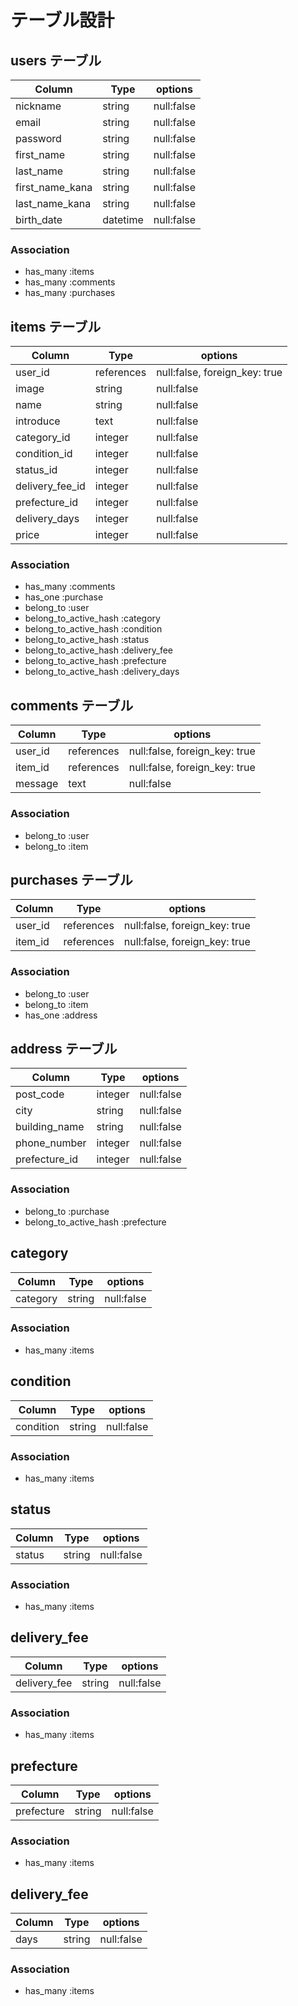 # テーブル設計

## users テーブル

| Column           | Type       | options    |
| ---------------- | ---------- | ---------- |
| nickname         | string     | null:false |
| email            | string     | null:false |
| password         | string     | null:false |
| first_name       | string     | null:false |
| last_name        | string     | null:false |
| first_name_kana  | string     | null:false |
| last_name_kana   | string     | null:false |
| birth_date       | datetime   | null:false |

### Association

- has_many :items
- has_many :comments
- has_many :purchases

## items テーブル

| Column           | Type       | options                       |
| ---------------- | ---------- | ----------------------------- |
| user_id          | references | null:false, foreign_key: true |
| image            | string     | null:false                    |
| name             | string     | null:false                    |
| introduce        | text       | null:false                    |
| category_id      | integer    | null:false                    |
| condition_id     | integer    | null:false                    |
| status_id        | integer    | null:false                    |
| delivery_fee_id  | integer    | null:false                    |
| prefecture_id    | integer    | null:false                    |
| delivery_days    | integer    | null:false                    |
| price            | integer    | null:false                    |

### Association

- has_many :comments
- has_one :purchase
- belong_to :user
- belong_to_active_hash :category
- belong_to_active_hash :condition
- belong_to_active_hash :status
- belong_to_active_hash :delivery_fee
- belong_to_active_hash :prefecture
- belong_to_active_hash :delivery_days

## comments テーブル

| Column           | Type       | options                       |
| ---------------- | ---------- | ----------------------------- |
| user_id          | references | null:false, foreign_key: true |
| item_id          | references | null:false, foreign_key: true |
| message          | text       | null:false                    |

### Association

- belong_to :user
- belong_to :item

## purchases テーブル

| Column           | Type       | options                       |
| ---------------- | ---------- | ----------------------------- |
| user_id          | references | null:false, foreign_key: true |
| item_id          | references | null:false, foreign_key: true |

### Association

- belong_to :user
- belong_to :item
- has_one :address

## address テーブル

| Column           | Type       | options                       |
| ---------------- | ---------- | ----------------------------- |
| post_code        | integer    | null:false                    |
| city             | string     | null:false                    |
| building_name    | string     | null:false                    |
| phone_number     | integer    | null:false                    |
| prefecture_id    | integer    | null:false                    |

### Association

- belong_to :purchase
- belong_to_active_hash :prefecture

## category

| Column           | Type       | options                       |
| ---------------- | ---------- | ----------------------------- |
| category         | string     | null:false                    |

### Association

- has_many :items


## condition

| Column           | Type       | options                       |
| ---------------- | ---------- | ----------------------------- |
| condition        | string     | null:false                    |

### Association

- has_many :items

## status

| Column           | Type       | options                       |
| ---------------- | ---------- | ----------------------------- |
| status           | string     | null:false                    |

### Association

- has_many :items

## delivery_fee

| Column           | Type       | options                       |
| ---------------- | ---------- | ----------------------------- |
| delivery_fee     | string     | null:false                    |

### Association

- has_many :items

## prefecture

| Column           | Type       | options                       |
| ---------------- | ---------- | ----------------------------- |
| prefecture       | string     | null:false                    |

### Association

- has_many :items

## delivery_fee

| Column           | Type       | options                       |
| ---------------- | ---------- | ----------------------------- |
| days             | string     | null:false                    |

### Association

- has_many :items